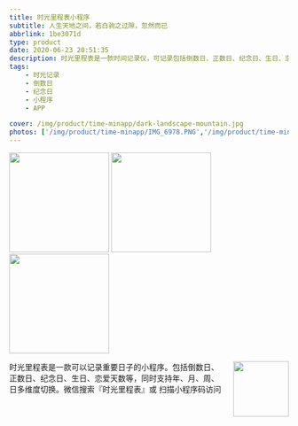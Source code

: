 ```yaml
---
title: 时光里程表小程序
subtitle: 人生天地之间，若白驹之过隙，忽然而已
abbrlink: 1be3071d
type: product
date: 2020-06-23 20:51:35
description: 时光里程表是一款时间记录仪，可记录包括倒数日、正数日、纪念日、生日、恋爱天数等时间，支持年、月、周、日多维度切换
tags: 
    - 时光记录
    - 倒数日
    - 纪念日
    - 小程序
    - APP

cover: /img/product/time-minapp/dark-landscape-mountain.jpg
photos: ['/img/product/time-minapp/IMG_6978.PNG','/img/product/time-minapp/IMG_6979.PNG','/img/product/time-minapp/IMG_6980.PNG','/img/product/time-minapp/qrcode.jpg']
---
```


<div class="photos-row">
  <img src="https://tva1.sinaimg.cn/large/e6c9d24egy1gzybr8xv6ij20n01aoq4k.jpg" width="180" />
  <img src="https://tva1.sinaimg.cn/large/e6c9d24egy1gzybr8ks9dj20n01at75p.jpg" width="180" />
  <img src="https://tva1.sinaimg.cn/large/e6c9d24egy1gzybr81zafj20n01bd40n.jpg" width="180" />
</div>
<div><p style="float: right; margin-left: 20px">
 <img src="https://tva1.sinaimg.cn/large/008i3skNgy1gynquz4rdnj309k09kmxa.jpg" width="100" />
</p>
</div>

时光里程表是一款可以记录重要日子的小程序。包括倒数日、正数日、纪念日、生日、恋爱天数等，同时支持年、月、周、日多维度切换。微信搜索『时光里程表』或 扫描小程序码访问


